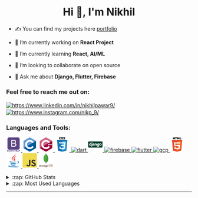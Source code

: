<h1 align="center">Hi 👋, I'm Nikhil</h1>



- ✍ You can find my projects here [portfolio] 
 
- 🔭 I’m currently working on **React Project**

- 🌱 I’m currently learning **React, AI/ML**

- 👯 I’m looking to collaborate on open source

- 💬 Ask me about **Django, Flutter, Firebase**


<h3 align="left">Feel free to reach me out on:</h3>
<p align="left">
<a href="https://www.linkedin.com/in/nikhilpawar9/" target="blank"><img align="center" src="https://cdn.jsdelivr.net/npm/simple-icons@3.0.1/icons/linkedin.svg" alt="https://www.linkedin.com/in/nikhilpawar9/" height="30" width="40" /></a>
<a href="https://www.instagram.com/nikp_9/" target="blank"><img align="center" src="https://cdn.jsdelivr.net/npm/simple-icons@3.0.1/icons/instagram.svg" alt="https://www.instagram.com/nikp_9/" height="30" width="40" /></a>
</p>

<h3 align="left">Languages and Tools:</h3>
<p align="left"> <a href="https://getbootstrap.com" target="_blank"> <img src="https://raw.githubusercontent.com/devicons/devicon/master/icons/bootstrap/bootstrap-plain-wordmark.svg" alt="bootstrap" width="40" height="40"/> </a> <a href="https://www.cprogramming.com/" target="_blank"> <img src="https://raw.githubusercontent.com/devicons/devicon/master/icons/c/c-original.svg" alt="c" width="40" height="40"/> </a> <a href="https://www.w3schools.com/cpp/" target="_blank"> <img src="https://raw.githubusercontent.com/devicons/devicon/master/icons/cplusplus/cplusplus-original.svg" alt="cplusplus" width="40" height="40"/> </a> <a href="https://www.w3schools.com/css/" target="_blank"> <img src="https://raw.githubusercontent.com/devicons/devicon/master/icons/css3/css3-original-wordmark.svg" alt="css3" width="40" height="40"/> </a> <a href="https://dart.dev" target="_blank"> <img src="https://www.vectorlogo.zone/logos/dartlang/dartlang-icon.svg" alt="dart" width="40" height="40"/> </a> <a href="https://www.djangoproject.com/" target="_blank"> <img src="https://raw.githubusercontent.com/devicons/devicon/master/icons/django/django-original.svg" alt="django" width="40" height="40"/> </a> <a href="https://firebase.google.com/" target="_blank"> <img src="https://www.vectorlogo.zone/logos/firebase/firebase-icon.svg" alt="firebase" width="40" height="40"/> </a> <a href="https://flutter.dev" target="_blank"> <img src="https://www.vectorlogo.zone/logos/flutterio/flutterio-icon.svg" alt="flutter" width="40" height="40"/> </a> <a href="https://cloud.google.com" target="_blank"> <img src="https://www.vectorlogo.zone/logos/google_cloud/google_cloud-icon.svg" alt="gcp" width="40" height="40"/> </a> <a href="https://www.w3.org/html/" target="_blank"> <img src="https://raw.githubusercontent.com/devicons/devicon/master/icons/html5/html5-original-wordmark.svg" alt="html5" width="40" height="40"/> </a> <a href="https://www.java.com" target="_blank"> <img src="https://raw.githubusercontent.com/devicons/devicon/master/icons/java/java-original.svg" alt="java" width="40" height="40"/> </a> <a href="https://developer.mozilla.org/en-US/docs/Web/JavaScript" target="_blank"> <img src="https://raw.githubusercontent.com/devicons/devicon/master/icons/javascript/javascript-original.svg" alt="javascript" width="40" height="40"/> </a> <a href="https://www.mongodb.com/" target="_blank"> <img src="https://raw.githubusercontent.com/devicons/devicon/master/icons/mongodb/mongodb-original-wordmark.svg" alt="mongodb" width="40" height="40"/> </a> <a href="https://nodejs.org" target="_blank"> </a> <a href="https://opencv.org/" target="_blank">  
</a>
</p>

<details>
  <summary>:zap: GitHub Stats</summary>

  <img align="left" alt="Nikhil's GitHub Stats" src="https://github-readme-stats.vercel.app/api?username=nikhilpawar9&show_icons=true&hide_border=true" />

</details>

<details>
  <summary>:zap: Most Used Languages</summary>

<img align="left" alt="Nikhil,s GitHub Top Languages" src="https://github-readme-stats.vercel.app/api/top-langs/?username=nikhilpawar9" />

</details>

[portfolio]: https://nikhilpawar.me/
<hr>


